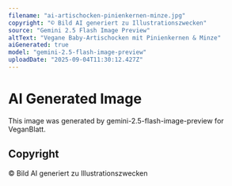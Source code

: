 ```yaml
---
filename: "ai-artischocken-pinienkernen-minze.jpg"
copyright: "© Bild AI generiert zu Illustrationszwecken"
source: "Gemini 2.5 Flash Image Preview"
altText: "Vegane Baby-Artischocken mit Pinienkernen & Minze"
aiGenerated: true
model: "gemini-2.5-flash-image-preview"
uploadDate: "2025-09-04T11:30:12.427Z"
---
```


# AI Generated Image

This image was generated by gemini-2.5-flash-image-preview for VeganBlatt.

## Copyright
© Bild AI generiert zu Illustrationszwecken
